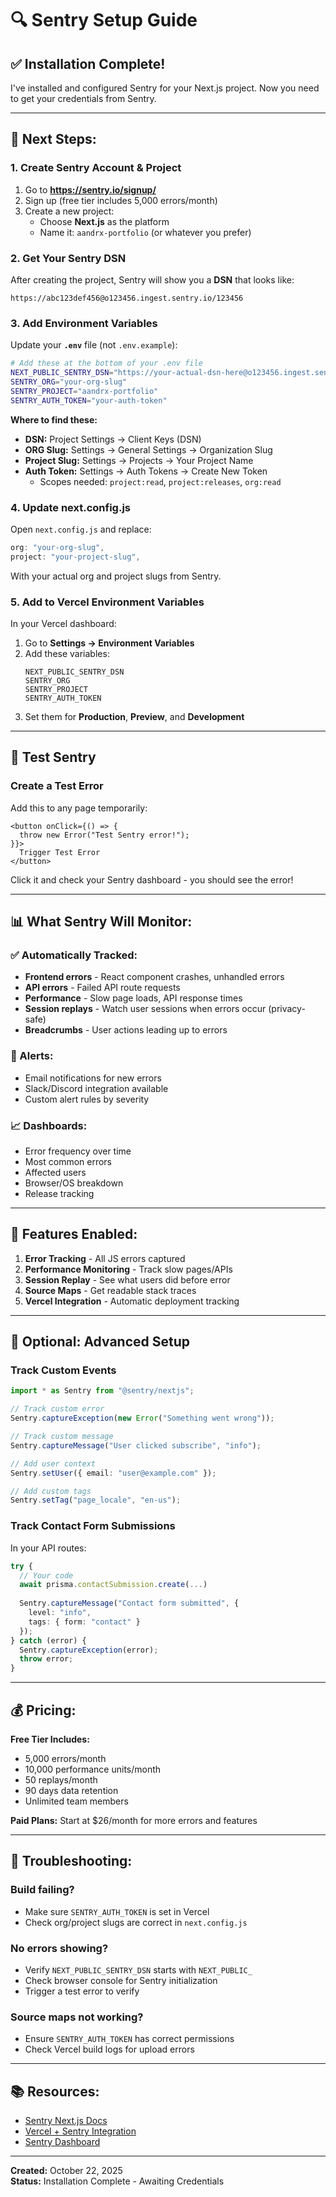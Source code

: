# 🔍 Sentry Setup Guide

## ✅ Installation Complete!

I've installed and configured Sentry for your Next.js project. Now you need to get your credentials from Sentry.

---

## 📝 Next Steps:

### 1. Create Sentry Account & Project

1. Go to **https://sentry.io/signup/**
2. Sign up (free tier includes 5,000 errors/month)
3. Create a new project:
   - Choose **Next.js** as the platform
   - Name it: `aandrx-portfolio` (or whatever you prefer)

### 2. Get Your Sentry DSN

After creating the project, Sentry will show you a **DSN** that looks like:
```
https://abc123def456@o123456.ingest.sentry.io/123456
```

### 3. Add Environment Variables

Update your **`.env`** file (not `.env.example`):

```bash
# Add these at the bottom of your .env file
NEXT_PUBLIC_SENTRY_DSN="https://your-actual-dsn-here@o123456.ingest.sentry.io/123456"
SENTRY_ORG="your-org-slug"
SENTRY_PROJECT="aandrx-portfolio"
SENTRY_AUTH_TOKEN="your-auth-token"
```

**Where to find these:**
- **DSN:** Project Settings → Client Keys (DSN)
- **ORG Slug:** Settings → General Settings → Organization Slug
- **Project Slug:** Settings → Projects → Your Project Name
- **Auth Token:** Settings → Auth Tokens → Create New Token
  - Scopes needed: `project:read`, `project:releases`, `org:read`

### 4. Update next.config.js

Open `next.config.js` and replace:
```javascript
org: "your-org-slug",
project: "your-project-slug",
```

With your actual org and project slugs from Sentry.

### 5. Add to Vercel Environment Variables

In your Vercel dashboard:
1. Go to **Settings → Environment Variables**
2. Add these variables:
   ```
   NEXT_PUBLIC_SENTRY_DSN
   SENTRY_ORG
   SENTRY_PROJECT
   SENTRY_AUTH_TOKEN
   ```
3. Set them for **Production**, **Preview**, and **Development**

---

## 🧪 Test Sentry

### Create a Test Error

Add this to any page temporarily:

```tsx
<button onClick={() => {
  throw new Error("Test Sentry error!");
}}>
  Trigger Test Error
</button>
```

Click it and check your Sentry dashboard - you should see the error!

---

## 📊 What Sentry Will Monitor:

### ✅ Automatically Tracked:
- **Frontend errors** - React component crashes, unhandled errors
- **API errors** - Failed API route requests
- **Performance** - Slow page loads, API response times
- **Session replays** - Watch user sessions when errors occur (privacy-safe)
- **Breadcrumbs** - User actions leading up to errors

### 🔔 Alerts:
- Email notifications for new errors
- Slack/Discord integration available
- Custom alert rules by severity

### 📈 Dashboards:
- Error frequency over time
- Most common errors
- Affected users
- Browser/OS breakdown
- Release tracking

---

## 🎯 Features Enabled:

1. **Error Tracking** - All JS errors captured
2. **Performance Monitoring** - Track slow pages/APIs
3. **Session Replay** - See what users did before error
4. **Source Maps** - Get readable stack traces
5. **Vercel Integration** - Automatic deployment tracking

---

## 🚀 Optional: Advanced Setup

### Track Custom Events

```typescript
import * as Sentry from "@sentry/nextjs";

// Track custom error
Sentry.captureException(new Error("Something went wrong"));

// Track custom message
Sentry.captureMessage("User clicked subscribe", "info");

// Add user context
Sentry.setUser({ email: "user@example.com" });

// Add custom tags
Sentry.setTag("page_locale", "en-us");
```

### Track Contact Form Submissions

In your API routes:

```typescript
try {
  // Your code
  await prisma.contactSubmission.create(...)
  
  Sentry.captureMessage("Contact form submitted", {
    level: "info",
    tags: { form: "contact" }
  });
} catch (error) {
  Sentry.captureException(error);
  throw error;
}
```

---

## 💰 Pricing:

**Free Tier Includes:**
- 5,000 errors/month
- 10,000 performance units/month
- 50 replays/month
- 90 days data retention
- Unlimited team members

**Paid Plans:** Start at $26/month for more errors and features

---

## 🔧 Troubleshooting:

### Build failing?
- Make sure `SENTRY_AUTH_TOKEN` is set in Vercel
- Check org/project slugs are correct in `next.config.js`

### No errors showing?
- Verify `NEXT_PUBLIC_SENTRY_DSN` starts with `NEXT_PUBLIC_`
- Check browser console for Sentry initialization
- Trigger a test error to verify

### Source maps not working?
- Ensure `SENTRY_AUTH_TOKEN` has correct permissions
- Check Vercel build logs for upload errors

---

## 📚 Resources:

- [Sentry Next.js Docs](https://docs.sentry.io/platforms/javascript/guides/nextjs/)
- [Vercel + Sentry Integration](https://vercel.com/integrations/sentry)
- [Sentry Dashboard](https://sentry.io/)

---

**Created:** October 22, 2025  
**Status:** Installation Complete - Awaiting Credentials
